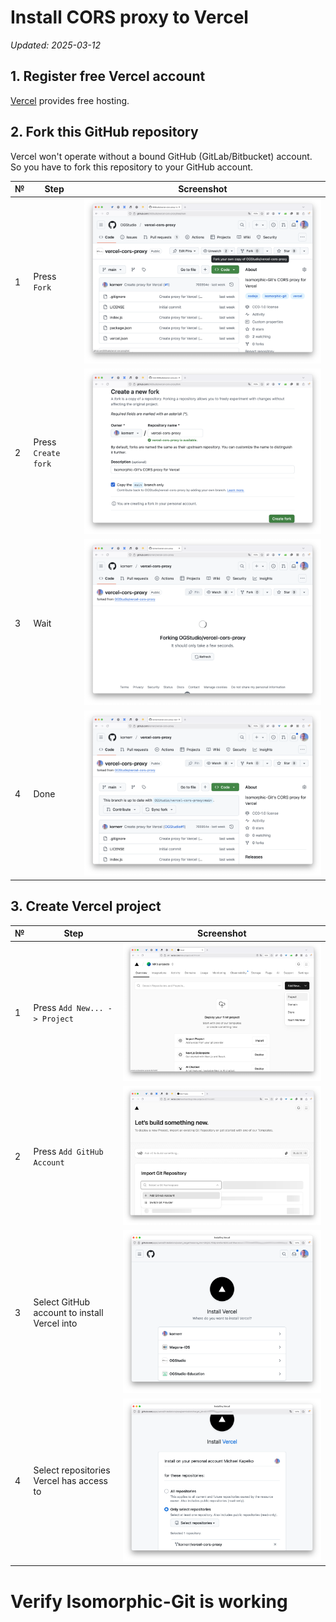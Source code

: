 # Install CORS proxy to Vercel

*Updated: 2025-03-12*

## 1. Register free Vercel account

[Vercel][vercel] provides free hosting.

## 2. Fork this GitHub repository

Vercel won't operate without a bound GitHub (GitLab/Bitbucket) account.
So you have to fork this repository to your GitHub account.

| № | Step | Screenshot |
|---|---   |---         |
| 1 | Press `Fork` | ![Fork][fork-01] |
| 2 | Press `Create fork` | ![Create fork][fork-02] |
| 3 | Wait | ![Wait][fork-03] |
| 4 | Done | ![Done][fork-04] |

## 3. Create Vercel project

| № | Step | Screenshot |
|---|---   |---         |
| 1 | Press `Add New... -> Project` | ![Add new project][create-01] |
| 2 | Press `Add GitHub Account` | ![Add GitHub account][create-02] |
| 3 | Select GitHub account to install Vercel into | ![Select GitHub account][create-03] |
| 4 | Select repositories Vercel has access to | ![Select repos][create-04] |

# Verify Isomorphic-Git is working

[create-01]: readme/create-01.png
[create-02]: readme/create-02.png
[create-03]: readme/create-03.png
[create-04]: readme/create-04.png
[fork-01]: readme/fork-01.png
[fork-02]: readme/fork-02.png
[fork-03]: readme/fork-03.png
[fork-04]: readme/fork-04.png
[vercel]: https://vercel.com
